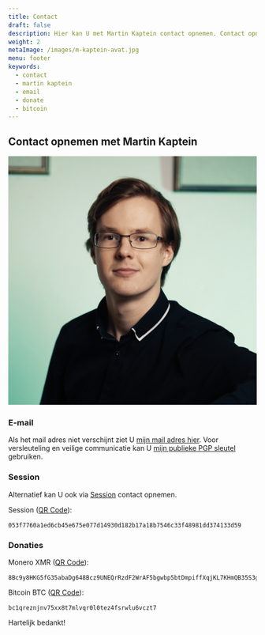 ```yaml
---
title: Contact
draft: false
description: Hier kan U met Martin Kaptein contact opnemen. Contact opnemen kan via Mail of Session. Verder kan U ook geld doneren.
weight: 2 
metaImage: /images/m-kaptein-avat.jpg
menu: footer
keywords: 
  - contact
  - martin kaptein
  - email
  - donate
  - bitcoin
---
```


## Contact opnemen met Martin Kaptein

![Martin Kaptein](M-Kaptein-piano-fc.jpg)

### E-mail

<script>
var domain = document.location.hostname;
var user = "martin";
var domain = "@" + domain;
var result = user + domain;
document.write('<a href="mailto:' + result + '">' + result + '</a>');
//document.write(result);
</script>

Als het mail adres niet verschijnt ziet U [mijn mail adres hier](/images/cd.jpg).
Voor versleuteling en veilige communicatie kan U [mijn publieke PGP sleutel](/pubkey.asc) gebruiken.

### Session

Alternatief kan U ook via [Session](https://getsession.org/) contact opnemen.

Session ([QR Code](session-qr.jpg)):

```
053f7760a1ed6cb45e675e077d14930d182b17a18b7546c33f48981dd374133d59
```

### Donaties

Monero XMR ([QR Code](/images/xmr-qr.png)):

```
8Bc9y8HKG5fG35abaDg648Bcz9UNEQrRzdF2WrAF5bgwbp5btDmpiffXqjKL7KHmQB35S3gmRLt3CgLQWK72LmqvGkcR5a1
```

Bitcoin BTC ([QR Code](/images/btc.png)):

```
bc1qreznjnv75xx8t7mlvqr0l0tez4fsrwlu6vczt7
```

Hartelijk bedankt!

